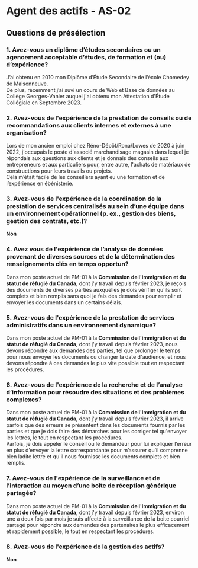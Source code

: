 # Agent des actifs - AS-02
## Questions de présélection 
### 1. Avez-vous un diplôme d’études secondaires ou un agencement acceptable d’études, de formation et (ou) d’expérience?
J’ai obtenu en 2010 mon Diplôme d’Étude Secondaire de l’école Chomedey de Maisonneuve.  
De plus, récemment j’ai suvi un cours de Web et Base de données au Collège Georges-Vanier auquel j'ai obtenu mon Attestation d'Étude Collégiale en Septembre 2023.
### 2. Avez-vous de l'expérience de la prestation de conseils ou de recommandations aux clients internes et externes à une organisation?
Lors de mon ancien emploi chez Réno-Dépôt/Rona/Lowes de 2020 à juin 2022, j'occupais le poste d'associé marchandisage magasin dans lequel je répondais aux questions aux clients et je donnais des conseils aux entrepreneurs et aux particuliers pour, entre autre, l'achats de matériaux de constructions pour leurs travails ou projets.  
Cela m’était facile de les conseillers ayant eu une formation et de l’expérience en ébénisterie.
### 3. Avez-vous de l'expérience de la coordination de la prestation de services centralisés au sein d’une équipe dans un environnement opérationnel (p. ex., gestion des biens, gestion des contrats, etc.)?
**Non**
### 4. Avez vous de l'expérience de l’analyse de données provenant de diverses sources et de la détermination des renseignements clés en temps opportun?
Dans mon poste actuel de PM-01 à la **Commission de l'immigration et du statut de réfugié du Canada**, dont j'y travail depuis février 2023, je reçois des documents de diverses parties auxquelles je dois vérifier qu'ils sont complets et bien remplis sans quoi je fais des demandes pour remplir et envoyer les documents dans un certains délais.
### 5. Avez-vous de l'expérience de la prestation de services administratifs dans un environnement dynamique?
Dans mon poste actuel de PM-01 à la **Commission de l'immigration et du statut de réfugié du Canada**, dont j'y travail depuis février 2023, nous devons répondre aux demandes des parties, tel que prolonger le temps pour nous envoyer les documents ou changer la date d'audience, et nous devons répondre à ces demandes le plus vite possible tout en respectant les procédures.
### 6. Avez-vous de l'expérience de la recherche et de l’analyse d’information pour résoudre des situations et des problèmes complexes?
Dans mon poste actuel de PM-01 à la **Commission de l'immigration et du statut de réfugié du Canada**, dont j'y travail depuis février 2023, il arrive parfois que des erreurs se présentent dans les documents fournis par les parties et que je dois faire des démarches pour les corriger tel qu'envoyer les lettres, le tout en respectant les procédures.  
Parfois, je dois appeler le conseil ou le demandeur pour lui expliquer l’erreur en plus d’envoyer la lettre correspondante pour m’assurer qu’il comprenne bien ladite lettre et qu'il nous fournisse les documents complets et bien remplis.
### 7. Avez-vous de l'expérience de la surveillance et de l’interaction au moyen d’une boîte de réception générique partagée?
Dans mon poste actuel de PM-01 à la **Commission de l'immigration et du statut de réfugié du Canada**, dont j'y travail depuis février 2023, environ une à deux fois par mois je suis affecté à la surveillance de la boite courriel partagé pour répondre aux demandes des partenaires le plus efficacement et rapidement possible, le tout en respectant les procédures.
### 8. Avez-vous de l'expérience de la gestion des actifs?
**Non**